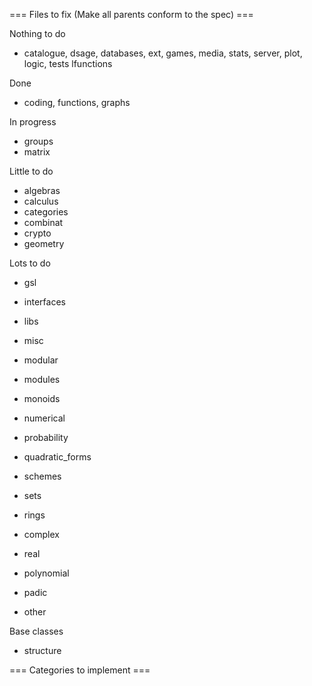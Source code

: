 === Files to fix (Make all parents conform to the spec) ===

Nothing to do
 * catalogue, dsage, databases, ext, games, media, stats, server, plot, logic, tests lfunctions


Done
 * coding, functions, graphs

In progress
 * groups
 * matrix

Little to do

 * algebras
 * calculus
 * categories
 * combinat
 * crypto
 * geometry

Lots to do

 * gsl
 * interfaces
 * libs
 * misc
 * modular
 * modules
 * monoids
 * numerical
 * probability
 * quadratic_forms
 * schemes
 * sets

 * rings
  * complex
  * real
  * polynomial
  * padic
  * other

Base classes
 * structure


=== Categories to implement ===
